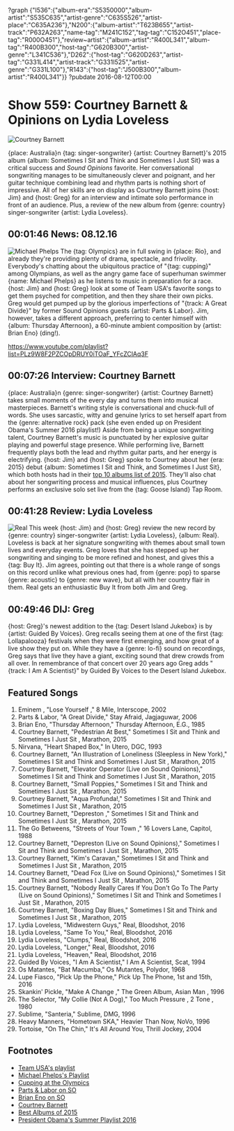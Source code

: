 ?graph {"I536":{"album-era":"S5350000","album-artist":"S535C635","artist-genre":"C635S526","artist-place":"C635A236"},"N200":{"album-artist":"T623B655","artist-track":"P632A263","name-tag":"M241C152","tag-tag":"C152O451","place-tag":"R000O451"},"review~artist":{"album-artist":"R400L341","album-tag":"R400B300","host-tag":"G620B300","artist-genre":"L341C536"},"D262":{"host-tag":"G620D263","artist-tag":"G331L414","artist-track":"G331I525","artist-genre":"G331L100"},"R143":{"host-tag":"J500B300","album-artist":"R400L341"}}
?pubdate 2016-08-12T00:00

# Show 559: Courtney Barnett & Opinions on Lydia Loveless

![Courtney Barnett](https://sound-images.s3.amazonaws.com/images/2016/courtneybarnett_web.jpg)

{place: Australia}n {tag: singer-songwriter} {artist: Courtney Barnett}'s 2015 album {album: Sometimes I Sit and Think and Sometimes I Just Sit} was a critical success and *Sound Opinions* favorite. Her conversational songwriting manages to be simultaneously clever and poignant, and her guitar technique combining lead and rhythm parts is nothing short of impressive. All of her skills are on display as Courtney Barnett joins {host: Jim} and {host: Greg} for an interview and intimate solo performance in front of an audience. Plus, a review of the new album from {genre: country} singer-songwriter {artist: Lydia Loveless}.


## 00:01:46 News: 08.12.16
![Michael Phelps](https://sound-images.s3.amazonaws.com/images/2016/michaelphelps.jpg)
The {tag: Olympics} are in full swing in {place: Rio}, and already they're providing plenty of drama, spectacle, and frivolity. Everybody's chatting about the ubiquitous practice of "{tag: cupping}" among Olympians, as well as the angry game face of superhuman swimmer {name: Michael Phelps} as he listens to music in preparation for a race. {host: Jim} and {host: Greg} look at some of Team USA's favorite songs to get them psyched for competition, and then they share their own picks. Greg would get pumped up by the glorious imperfections of "{track: A Great Divide}" by former Sound Opinions guests {artist: Parts & Labor}. Jim, however, takes a different approach, preferring to center himself with {album: Thursday Afternoon}, a 60-minute ambient composition by {artist: Brian Eno} (ding!).

https://www.youtube.com/playlist?list=PLz9W8F2PZCOpDRUY0iTOaF_YFcZClAq3F

## 00:07:26 Interview: Courtney Barnett
{place: Australia}n {genre: singer-songwriter} {artist: Courtney Barnett} takes small moments of the every day and turns them into musical masterpieces. Barnett's writing style is conversational and chuck-full of words. She uses sarcastic, witty and genuine lyrics to set herself apart from the {genre: alternative rock} pack (she even ended up on President Obama's Summer 2016 playlist!) Aside from being a unique songwriting talent, Courtney Barnett's music is punctuated by her explosive guitar playing and powerful stage presence. While performing live, Barnett frequently plays both the lead and rhythm guitar parts, and her energy is electrifying. {host: Jim} and {host: Greg} spoke to Courtney about her {era: 2015} debut {album: Sometimes I Sit and Think, and Sometimes I Just Sit}, which both hosts had in their [top 10 albums list of 2015](http://soundopinions.org/show/524). They'll also chat about her songwriting process and musical influences, plus Courtney performs an exclusive solo set live from the {tag: Goose Island} Tap Room.

## 00:41:28 Review: Lydia Loveless
![Real](http://is4.mzstatic.com/image/thumb/Music60/v4/23/f9/e1/23f9e16d-6dcd-0634-c665-c2b48885c5e6/source/600x600bb.jpg "360720332/1118546197")
This week {host: Jim} and {host: Greg} review the new record by {genre: country} singer-songwriter {artist: Lydia Loveless}, {album: Real}. Loveless is back at her signature songwriting with themes about small town lives and everyday events. Greg loves that she has stepped up her songwriting and singing to be more refined and honest, and gives this a {tag: Buy It}. Jim agrees, pointing out that there is a whole range of songs on this record unlike what previous ones had, from {genre: pop} to sparse {genre: acoustic} to {genre: new wave}, but all with her country flair in them. Real gets an enthusiastic Buy It from both Jim and Greg.



## 00:49:46 DIJ: Greg
{host: Greg}'s newest addition to the {tag: Desert Island Jukebox} is by {artist: Guided By Voices}. Greg recalls seeing them at one of the first {tag: Lollapalooza} festivals when they were first emerging, and how great of a live show they put on. While they have a {genre: lo-fi} sound on recordings, Greg says that live they have a giant, exciting sound that drew crowds from all over. In remembrance of that concert over 20 years ago Greg adds "{track: I Am A Scientist}" by Guided By Voices to the Desert Island Jukebox. 


## Featured Songs
1. Eminem , "Lose Yourself ," 8 Mile, Interscope, 2002
1. Parts & Labor, "A Great Divide," Stay Afraid, Jagjaguwar, 2006
1. Brian Eno, "Thursday Afternoon," Thursday Afternoon, E.G., 1985
1. Courtney Barnett, "Pedestrian At Best," Sometimes I Sit and Think and Sometimes I Just Sit , Marathon, 2015
1. Nirvana, "Heart Shaped Box," In Utero, DGC, 1993
1. Courtney Barnett, "An Illustration of Loneliness (Sleepless in New York)," Sometimes I Sit and Think and Sometimes I Just Sit , Marathon, 2015
1. Courtney Barnett, "Elevator Operator (Live on Sound Opinions)," Sometimes I Sit and Think and Sometimes I Just Sit , Marathon, 2015
1. Courtney Barnett, "Small Poppies," Sometimes I Sit and Think and Sometimes I Just Sit , Marathon, 2015
1. Courtney Barnett, "Aqua Profunda!," Sometimes I Sit and Think and Sometimes I Just Sit , Marathon, 2015
1. Courtney Barnett, "Depreston ," Sometimes I Sit and Think and Sometimes I Just Sit , Marathon, 2015
1. The Go Betweens, "Streets of Your Town ," 16 Lovers Lane, Capitol, 1988
1. Courtney Barnett, "Depreston (Live on Sound Opinions)," Sometimes I Sit and Think and Sometimes I Just Sit , Marathon, 2015
1. Courtney Barnett, "Kim's Caravan," Sometimes I Sit and Think and Sometimes I Just Sit , Marathon, 2015
1. Courtney Barnett, "Dead Fox (Live on Sound Opinions)," Sometimes I Sit and Think and Sometimes I Just Sit , Marathon, 2015
1. Courtney Barnett, "Nobody Really Cares If You Don't Go To The Party (Live on Sound Opinions)," Sometimes I Sit and Think and Sometimes I Just Sit , Marathon, 2015
1. Courtney Barnett, "Boxing Day Blues," Sometimes I Sit and Think and Sometimes I Just Sit , Marathon, 2015
1. Lydia Loveless, "Midwestern Guys," Real, Bloodshot, 2016
1. Lydia Loveless, "Same To You," Real, Bloodshot, 2016
1. Lydia Loveless, "Clumps," Real, Bloodshot, 2016
1. Lydia Loveless, "Longer," Real, Bloodshot, 2016
1. Lydia Loveless, "Heaven," Real, Bloodshot, 2016
1. Guided By Voices, "I Am A Scientist," I Am A Scientist, Scat, 1994
1. Os Matantes, "Bat Macumba," Os Mutantes, Polydor, 1968
1. Lupe Fiasco, "Pick Up  the Phone," Pick Up The Phone, 1st and 15th, 2016
1. Skankin' Pickle, "Make A Change ," The Green Album, Asian Man , 1996
1. The Selector, "My Collie (Not A Dog)," Too Much Pressure , 2 Tone , 1980
1. Sublime, "Santeria," Sublime, DMG, 1996
1. Heavy Manners, "Hometown SKA," Heavier Than Now, NoVo, 1996
1. Tortoise, "On The Chin," It's All Around You, Thrill Jockey, 2004 

## Footnotes
- [Team USA's playlist](http://www.teamusa.org/News/2016/June/22/Whats-Really-Playing-On-Team-USA-Athletes-Headphones)
- [Michael Phelps's Playlist](http://www.nytimes.com/2016/08/08/sports/olympics/michael-phelps-swimming-rio-2016-relishes-new-reality.html)
- [Cupping at the Olympics](http://well.blogs.nytimes.com/2016/08/08/what-are-the-purple-dots-on-michael-phelps-cupping-has-an-olympic-moment/)
- [Parts & Labor on SO](/show/78)
- [Brian Eno on SO](/show/310/)
- [Courtney Barnett](http://socialhub.courtneybarnett.com.au/)
- [Best Albums of 2015](/show/524)
- [President Obama's Summer Playlist 2016](https://twitter.com/POTUS/status/763744742072913920/photo/1?ref_src=twsrc%5Etfw)
